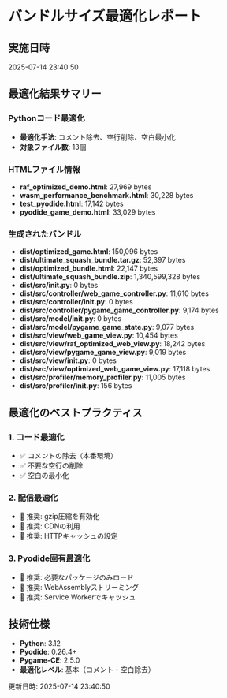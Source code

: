 # バンドルサイズ最適化レポート

## 実施日時
2025-07-14 23:40:50

## 最適化結果サマリー

### Pythonコード最適化
- **最適化手法**: コメント除去、空行削除、空白最小化
- **対象ファイル数**: 13個

### HTMLファイル情報
- **raf_optimized_demo.html**: 27,969 bytes
- **wasm_performance_benchmark.html**: 30,228 bytes
- **test_pyodide.html**: 17,142 bytes
- **pyodide_game_demo.html**: 33,029 bytes

### 生成されたバンドル
- **dist/optimized_game.html**: 150,096 bytes
- **dist/ultimate_squash_bundle.tar.gz**: 52,397 bytes
- **dist/optimized_bundle.html**: 22,147 bytes
- **dist/ultimate_squash_bundle.zip**: 1,340,599,328 bytes
- **dist/src/__init__.py**: 0 bytes
- **dist/src/controller/web_game_controller.py**: 11,610 bytes
- **dist/src/controller/__init__.py**: 0 bytes
- **dist/src/controller/pygame_game_controller.py**: 9,174 bytes
- **dist/src/model/__init__.py**: 0 bytes
- **dist/src/model/pygame_game_state.py**: 9,077 bytes
- **dist/src/view/web_game_view.py**: 10,454 bytes
- **dist/src/view/raf_optimized_web_view.py**: 18,242 bytes
- **dist/src/view/pygame_game_view.py**: 9,019 bytes
- **dist/src/view/__init__.py**: 0 bytes
- **dist/src/view/optimized_web_game_view.py**: 17,118 bytes
- **dist/src/profiler/memory_profiler.py**: 11,005 bytes
- **dist/src/profiler/__init__.py**: 156 bytes

## 最適化のベストプラクティス

### 1. コード最適化
- ✅ コメントの除去（本番環境）
- ✅ 不要な空行の削除
- ✅ 空白の最小化

### 2. 配信最適化
- 📝 推奨: gzip圧縮を有効化
- 📝 推奨: CDNの利用
- 📝 推奨: HTTPキャッシュの設定

### 3. Pyodide固有最適化
- 📝 推奨: 必要なパッケージのみロード
- 📝 推奨: WebAssemblyストリーミング
- 📝 推奨: Service Workerでキャッシュ

## 技術仕様
- **Python**: 3.12
- **Pyodide**: 0.26.4+
- **Pygame-CE**: 2.5.0
- **最適化レベル**: 基本（コメント・空白除去）

更新日時: 2025-07-14 23:40:50

